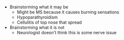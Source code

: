   * Brainstorming what it may be
    * Might be MS because it causes burning sensations
    * Hypoparathyroidism
    * Cellulitis of top nose that spread
  * Brainstorming what it is not
    * Neurologist doesn't think this is some nerve issue